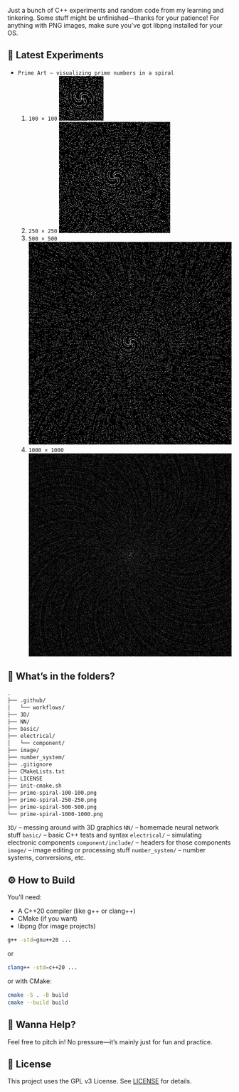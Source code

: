 Just a bunch of C++ experiments and random code from my learning and tinkering. Some stuff might be unfinished—thanks for your patience! For anything with PNG images, make sure you've got libpng installed for your OS.

## 🎨 Latest Experiments
- `Prime Art – visualizing prime numbers in a spiral`
    1. `100 × 100` ![](prime-spiral-100-100.png)
    2. `250 × 250` ![](prime-spiral-250-250.png)
    3. `500 × 500` ![](prime-spiral-500-500.png)
    4. `1000 × 1000` ![](prime-spiral-1000-1000.png)

## 📂 What’s in the folders?
```
.
├── .github/
│   └── workflows/
├── 3D/
├── NN/
├── basic/
├── electrical/
│   └── component/
├── image/
├── number_system/
├── .gitignore
├── CMakeLists.txt
├── LICENSE
├── init-cmake.sh
├── prime-spiral-100-100.png
├── prime-spiral-250-250.png
├── prime-spiral-500-500.png
└── prime-spiral-1000-1000.png
```

`3D/` – messing around with 3D graphics
`NN/` – homemade neural network stuff
`basic/` – basic C++ tests and syntax
`electrical/` – simulating electronic components
`component/include/` – headers for those components
`image/` – image editing or processing stuff
`number_system/` – number systems, conversions, etc.

## ⚙️ How to Build
You’ll need:
- A C++20 compiler (like g++ or clang++)
- CMake (if you want)
- libpng (for image projects)

```bash
g++ -std=gnu++20 ...
````
or
```bash
clang++ -std=c++20 ...
```
or with CMake:
```bash
cmake -S . -B build
cmake --build build
```

## 🤝 Wanna Help?
Feel free to pitch in! No pressure—it’s mainly just for fun and practice.

## 📜 License
This project uses the GPL v3 License. See [LICENSE](LICENSE) for details.
